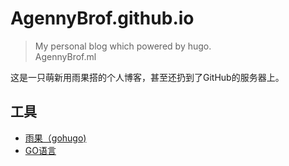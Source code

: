 # AgennyBrof.github.io
>My personal blog which powered by hugo.<br>
>AgennyBrof.ml

这是一只萌新用雨果搭的个人博客，甚至还扔到了GitHub的服务器上。
## 工具
* [雨果（gohugo)](https://gohugo.io/)
* [GO语言](https://golang.org/)
